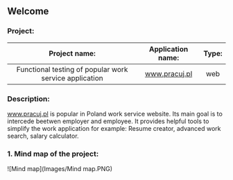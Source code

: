 ## Welcome



### Project:

|                 Project name:                          |  Application name: | Type: |
|                     :--:                               |        :--:        | :--:  |
| Functional testing of popular work service application |   www.pracuj.pl    |  web  |


### Description:

  www.pracuj.pl is popular in Poland work service website. Its main goal is to intercede beetwen employer and employee. It provides helpful tools to simplify the work application for example: Resume creator, advanced work search, salary calculator.

### 1. Mind map of the project:

![Mind map](Images/Mind map.PNG)
